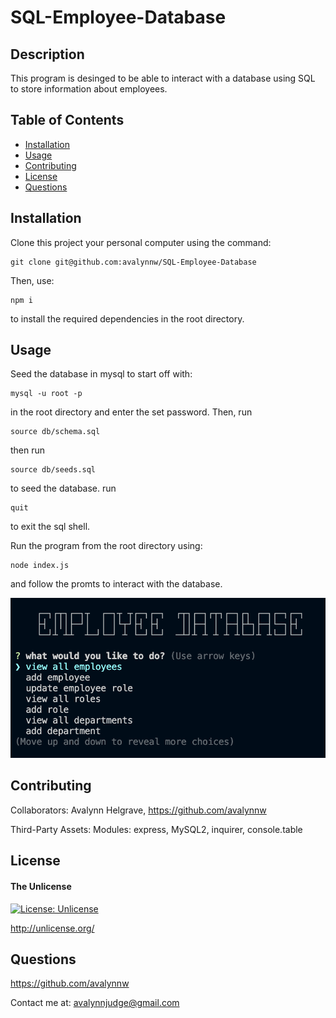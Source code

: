 # SQL-Employee-Database

## Description

This program is desinged to be able to interact with a database using SQL to store information about employees.

## Table of Contents

- [Installation](#installation)
- [Usage](#usage)
- [Contributing](#contributing)
- [License](#license)
- [Questions](#questions)

## Installation

Clone this project your personal computer using the command: 

	git clone git@github.com:avalynnw/SQL-Employee-Database

Then, use: 

	npm i

 to install the required dependencies in the root directory.

## Usage

Seed the database in mysql to start off with: 

    mysql -u root -p

in the root directory and enter the set password. Then, run

    source db/schema.sql
 
then run

    source db/seeds.sql

to seed the database. run 

    quit

to exit the sql shell.

Run the program from the root directory using:

	node index.js

and follow the promts to interact with the database.

![terminal screenshot of application](./assets/application.png)

## Contributing

Collaborators: Avalynn Helgrave, https://github.com/avalynnw

Third-Party Assets: Modules: express, MySQL2, inquirer, console.table


## License

#### The Unlicense

[![License: Unlicense](https://img.shields.io/badge/license-Unlicense-blue.svg)](http://unlicense.org/)

http://unlicense.org/

## Questions

https://github.com/avalynnw

 Contact me at: avalynnjudge@gmail.com

